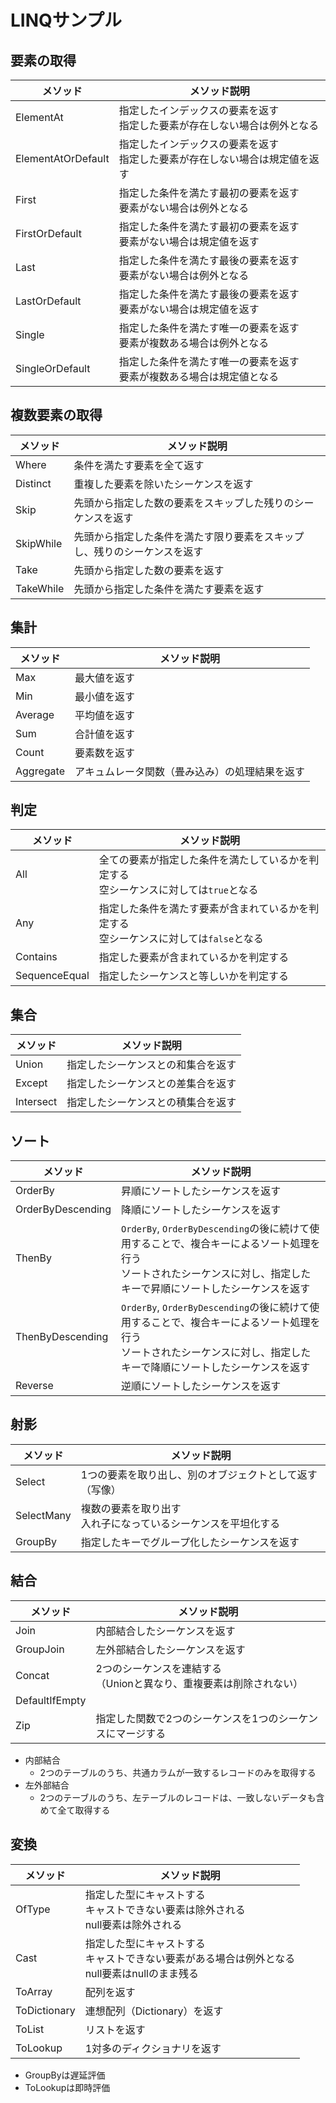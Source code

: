 # LINQサンプル

## 要素の取得

|メソッド|メソッド説明|
|---|---|
|ElementAt|指定したインデックスの要素を返す<br>指定した要素が存在しない場合は例外となる|
|ElementAtOrDefault|指定したインデックスの要素を返す<br>指定した要素が存在しない場合は規定値を返す|
|First|指定した条件を満たす最初の要素を返す<br>要素がない場合は例外となる|
|FirstOrDefault|指定した条件を満たす最初の要素を返す<br>要素がない場合は規定値を返す|
|Last|指定した条件を満たす最後の要素を返す<br>要素がない場合は例外となる|
|LastOrDefault|指定した条件を満たす最後の要素を返す<br>要素がない場合は規定値を返す|
|Single|指定した条件を満たす唯一の要素を返す<br>要素が複数ある場合は例外となる|
|SingleOrDefault|指定した条件を満たす唯一の要素を返す<br>要素が複数ある場合は規定値となる|

## 複数要素の取得

|メソッド|メソッド説明|
|---|---|
|Where|条件を満たす要素を全て返す|
|Distinct|重複した要素を除いたシーケンスを返す|
|Skip|先頭から指定した数の要素をスキップした残りのシーケンスを返す|
|SkipWhile|先頭から指定した条件を満たす限り要素をスキップし、残りのシーケンスを返す|
|Take|先頭から指定した数の要素を返す|
|TakeWhile|先頭から指定した条件を満たす要素を返す|

## 集計

|メソッド|メソッド説明|
|---|---|
|Max|最大値を返す|
|Min|最小値を返す|
|Average|平均値を返す|
|Sum|合計値を返す|
|Count|要素数を返す|
|Aggregate|アキュムレータ関数（畳み込み）の処理結果を返す|

## 判定

|メソッド|メソッド説明|
|---|---|
|All|全ての要素が指定した条件を満たしているかを判定する<br>空シーケンスに対しては`true`となる|
|Any|指定した条件を満たす要素が含まれているかを判定する<br>空シーケンスに対しては`false`となる|
|Contains|指定した要素が含まれているかを判定する|
|SequenceEqual|指定したシーケンスと等しいかを判定する|

## 集合

|メソッド|メソッド説明|
|---|---|
|Union|指定したシーケンスとの和集合を返す|
|Except|指定したシーケンスとの差集合を返す|
|Intersect|指定したシーケンスとの積集合を返す|

## ソート

|メソッド|メソッド説明|
|---|---|
|OrderBy|昇順にソートしたシーケンスを返す|
|OrderByDescending|降順にソートしたシーケンスを返す|
|ThenBy|`OrderBy`, `OrderByDescending`の後に続けて使用することで、複合キーによるソート処理を行う<br>ソートされたシーケンスに対し、指定したキーで昇順にソートしたシーケンスを返す|
|ThenByDescending|`OrderBy`, `OrderByDescending`の後に続けて使用することで、複合キーによるソート処理を行う<br>ソートされたシーケンスに対し、指定したキーで降順にソートしたシーケンスを返す|
|Reverse|逆順にソートしたシーケンスを返す|

## 射影

|メソッド|メソッド説明|
|---|---|
|Select|1つの要素を取り出し、別のオブジェクトとして返す（写像）|
|SelectMany|複数の要素を取り出す<br>入れ子になっているシーケンスを平坦化する|
|GroupBy|指定したキーでグループ化したシーケンスを返す|

## 結合

|メソッド|メソッド説明|
|---|---|
|Join|内部結合したシーケンスを返す|
|GroupJoin|左外部結合したシーケンスを返す|
|Concat|2つのシーケンスを連結する<br>（Unionと異なり、重複要素は削除されない）|
|DefaultIfEmpty||
|Zip|指定した関数で2つのシーケンスを1つのシーケンスにマージする|

- 内部結合
    - 2つのテーブルのうち、共通カラムが一致するレコードのみを取得する
- 左外部結合
    - 2つのテーブルのうち、左テーブルのレコードは、一致しないデータも含めて全て取得する

## 変換

|メソッド|メソッド説明|
|---|---|
|OfType|指定した型にキャストする<br>キャストできない要素は除外される<br>null要素は除外される|
|Cast|指定した型にキャストする<br>キャストできない要素がある場合は例外となる<br>null要素はnullのまま残る|
|ToArray|配列を返す|
|ToDictionary|連想配列（Dictionary）を返す|
|ToList|リストを返す|
|ToLookup|1対多のディクショナリを返す|

- GroupByは遅延評価
- ToLookupは即時評価
